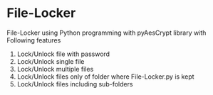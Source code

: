 # File-Locker

File-Locker using Python programming with pyAesCrypt library with Following features

1. Lock/Unlock file with password
2. Lock/Unlock single file
3. Lock/Unlock multiple files
4. Lock/Unlock files only of folder where File-Locker.py is kept
5. Lock/Unlock files including sub-folders
